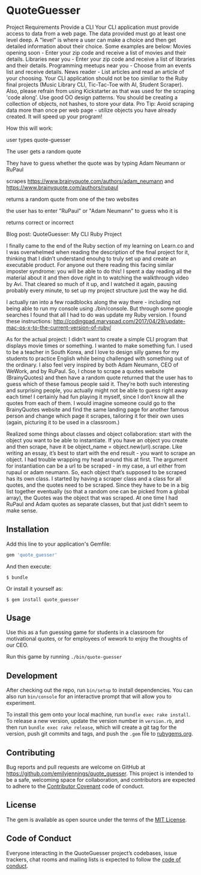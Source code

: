 # QuoteGuesser

Project Requirements
Provide a CLI
Your CLI application must provide access to data from a web page.
The data provided must go at least one level deep. A "level" is where a user can make a choice and then get detailed information about their choice. Some examples are below:
Movies opening soon - Enter your zip code and receive a list of movies and their details.
Libraries near you - Enter your zip code and receive a list of libraries and their details.
Programming meetups near you - Choose from an events list and receive details.
News reader - List articles and read an article of your choosing.
Your CLI application should not be too similiar to the Ruby final projects (Music Library CLI, Tic-Tac-Toe with AI, Student Scraper). Also, please refrain from using Kickstarter as that was used for the scraping 'code along'.
Use good OO design patterns. You should be creating a collection of objects, not hashes, to store your data. Pro Tip: Avoid scraping data more than once per web page - utilize objects you have already created. It will speed up your program!

How this will work:

user types quote-guesser

The user gets a random quote

They have to guess whether the quote was by typing Adam Neumann or RuPaul

scrapes https://www.brainyquote.com/authors/adam_neumann and https://www.brainyquote.com/authors/rupaul

returns a random quote from one of the two websites

the user has to enter "RuPaul" or "Adam Neumann" to guess who it is

returns correct or incorrect


Blog post:
QuoteGuesser: My CLI Ruby Project

I finally came to the end of the Ruby section of my learning on Learn.co and I was overwhelmed when reading the description of the final project for it, thinking that I didn’t understand enouhg to truly set up and create an executable product. For anyone out there reading this facing similar imposter syndrome: you will be able to do this! I spent a day reading all the material about it and then dove right in to watching the walkthrough video by Avi. That cleared so much of it up, and I watched it again, pausing probably every minute, to set up my project structure just the way he did.

I actually ran into a few roadblocks along the way there - including not being able to run my console using ./bin/console. But through some google searches I found that all I had to do was update my Ruby version. I found these instructions: http://codingpad.maryspad.com/2017/04/29/update-mac-os-x-to-the-current-version-of-ruby/

As for the actual project: I didn’t want to create a simple CLI program that displays movie times or something. I wanted to make something fun. I used to be a teacher in South Korea, and I love to design silly games for my students to practice English while being challenged with something out of the ordinary. I also feel very inspired by both Adam Neumann, CEO of WeWork, and by RuPaul. So, I chose to scrape a quotes website (BrainyQuotes) and then have a random quote returned that the user has to guess which of these famous people said it. They’re both such interesting and surprising people, you actually might not be able to guess right away each time! I certainly had fun playing it myself, since I don’t know all the quotes from each of them. I would imagine someone could go to the BrainyQuotes website and find the same landing page for another famous person and change which page it scrapes, tailoring it for their own uses (again, picturing it to be used in a classroom.)

Realized some things about classes and object collaboration: start with the object you want to be able to instantiate. If you have an object you create and then scrape, have it be object_name = object.new(url).scrape. Like writing an essay, it’s best to start with the end result - you want to scrape an object. I had trouble wrapping my head around this at first. The argument for instantiation can be a url to be scraped - in my case, a url either from rupaul or adam neumann. So, each object that’s supposed to be scraped has its own class. I started by having a scraper class and a class for all quotes, and the quotes need to be scraped. Since they have to be in a big list together eventually (so that a random one can be picked from a global array), the Quotes was the object that was scraped. At one time I had RuPaul and Adam quotes as separate classes, but that just didn’t seem to make sense.


## Installation

Add this line to your application's Gemfile:

```ruby
gem 'quote_guesser'
```

And then execute:

    $ bundle

Or install it yourself as:

    $ gem install quote_guesser

## Usage

Use this as a fun guessing game for students in a classroom for motivational quotes, or for employees of wework to enjoy the thoughts of our CEO.

Run this game by running `./bin/quote-guesser`

## Development

After checking out the repo, run `bin/setup` to install dependencies. You can also run `bin/console` for an interactive prompt that will allow you to experiment.

To install this gem onto your local machine, run `bundle exec rake install`. To release a new version, update the version number in `version.rb`, and then run `bundle exec rake release`, which will create a git tag for the version, push git commits and tags, and push the `.gem` file to [rubygems.org](https://rubygems.org).

## Contributing

Bug reports and pull requests are welcome on GitHub at https://github.com/emilyjennings/quote_guesser. This project is intended to be a safe, welcoming space for collaboration, and contributors are expected to adhere to the [Contributor Covenant](http://contributor-covenant.org) code of conduct.

## License

The gem is available as open source under the terms of the [MIT License](https://opensource.org/licenses/MIT).

## Code of Conduct

Everyone interacting in the QuoteGuesser project’s codebases, issue trackers, chat rooms and mailing lists is expected to follow the [code of conduct](https://github.com/[USERNAME]/quote_guesser/blob/master/CODE_OF_CONDUCT.md).

